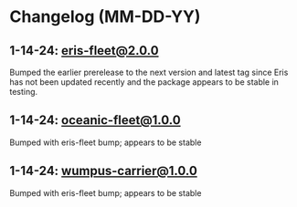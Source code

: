 # Changelog (MM-DD-YY)

## 1-14-24: eris-fleet@2.0.0

Bumped the earlier prerelease to the next version and latest tag since Eris has not been updated recently and the package appears to be stable in testing.

## 1-14-24: oceanic-fleet@1.0.0

Bumped with eris-fleet bump; appears to be stable

## 1-14-24: wumpus-carrier@1.0.0

Bumped with eris-fleet bump; appears to be stable